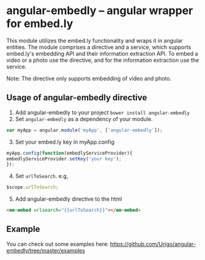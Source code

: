 angular-embedly – angular wrapper for embed.ly
==============================================

This module utilizes the embed.ly functionality and wraps it in angular entities. The module comprises a directive and a service, which supports embed.ly's embedding API and their information extraction API. 
To embed a video or a photo use the directive, and for the information extraction use the service.

Note: The directive only supports embedding of video and photo.


## Usage of angular-embedly directive

1. Add angular-embedly to your project `bower install angular-embedly`
2. Set `angular-embedly` as a dependency of your module.
```javascript
var myApp = angular.module('myApp', ['angular-embedly']);
```
3. Set your embed.ly key in myApp.config
```javascript
myApp.config(function(embedlyServiceProvider){
embedlyServiceProvider.setKey('your key');
});
```
4. Set `urlToSearch`. e.g,
```javascript
$scope.urlToSearch;
```
5. Add angular-embedly directive to the html
```html
<em-embed urlsearch="{{urlToSearch}}"></em-embed>
```


## Example
You can check out some examples here: https://github.com/Urigo/angular-embedly/tree/master/examples
